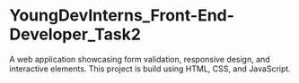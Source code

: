 # YoungDevInterns_Front-End-Developer_Task2
A web application showcasing form validation, responsive design, and interactive elements. This project is build using HTML, CSS, and JavaScript.
